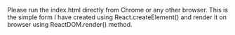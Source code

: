 Please run the index.html directly from Chrome or any other browser.
This is the simple form I have created using React.createElement() and render it on browser using ReactDOM.render() method.

